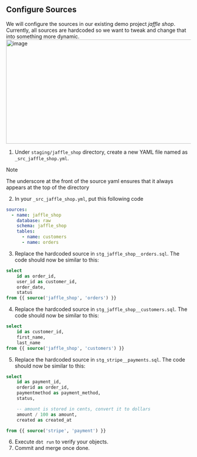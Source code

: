 ## Configure Sources

We will configure the sources in our existing demo project *jaffle shop*. Currently, all sources are hardcoded so we want to tweak and change that into something more dynamic.
<img width="656" height="283" alt="image" src="https://github.com/user-attachments/assets/f58102ec-5af9-42bf-9edc-d788fddb8334" />

1. Under `staging/jaffle_shop` directory, create a new YAML file named as `_src_jaffle_shop.yml`.
> [!NOTE]
> The underscore at the front of the source yaml ensures that it always appears at the top of the directory
2. In your `_src_jaffle_shop.yml`, put this following code
```yaml
sources:
  - name: jaffle_shop
    database: raw
    schema: jaffle_shop
    tables:
      - name: customers
      - name: orders
```
3. Replace the hardcoded source in `stg_jaffle_shop__orders.sql`. The code should now be similar to this:
```sql
select
    id as order_id,
    user_id as customer_id,
    order_date,
    status
from {{ source('jaffle_shop', 'orders') }}
```
4. Replace the hardcoded source in `stg_jaffle_shop__customers.sql`. The code should now be similar to this:
```sql
select
    id as customer_id,
    first_name,
    last_name
from {{ source('jaffle_shop', 'customers') }}
```
5. Replace the hardcoded source in `stg_stripe__payments.sql`. The code should now be similar to this:
```sql
select
    id as payment_id,
    orderid as order_id,
    paymentmethod as payment_method,
    status,

    -- amount is stored in cents, convert it to dollars
    amount / 100 as amount,
    created as created_at

from {{ source('stripe', 'payment') }}
```
6. Execute `dbt run` to verify your objects.
7. Commit and merge once done.
